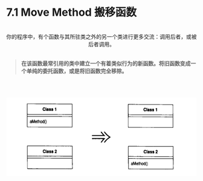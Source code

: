 # 7.1 Move Method 搬移函数

<br>

<center>你的程序中，有个函数与其所驻类之外的另一个类进行更多交流：调用后者，或被后者调用。</center>

<br>

> **在该函数最常引用的类中建立一个有着类似行为的新函数。将旧函数变成一个单纯的委托函数，或是将旧函数完全移除。**

<br>



<br>

![image-20210902234153028](https://raw.githubusercontent.com/huxiaoning/img/master/image-20210902234153028.png)

<br>

